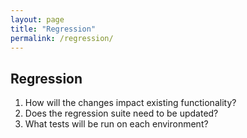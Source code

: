 ```yaml
---
layout: page
title: "Regression"
permalink: /regression/
---
```


## Regression

1. How will the changes impact existing functionality? 
1. Does the regression suite need to be updated? 
1. What tests will be run on each environment? 
